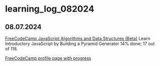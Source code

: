 # learning_log_082024

## 08.07.2024
[FreeCodeCamp JavaScript Algorithms and Data Structures (Beta)][1] Learn Introductory JavaScript by Building a Pyramid Generator 14% done; 17 out of 118.

[FreeCodeCamp profile page with progress][2]


[Reference Links]: # 
[1]: https://www.freecodecamp.org/learn/javascript-algorithms-and-data-structures-v8/
[2]: https://www.freecodecamp.org/tonomoshia
[3]:  https://www.linkedin.com/learning-login/share?account=35754684&forceAccount=false&redirect=https%3A%2F%2Fwww.linkedin.com%2Flearning%2Fpython-essential-training-18764650%3Ftrk%3Dshare_ent_url%26shareId%3DtwBU1wIPSLW4FKtP5ToXUw%253D%253D
[4]: https://learn.skillcrush.com/dashboard/
